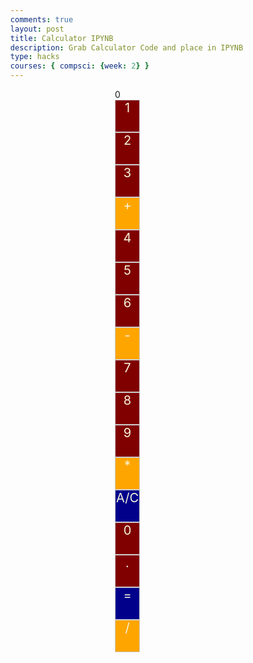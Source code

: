 ```yaml
---
comments: true
layout: post
title: Calculator IPYNB
description: Grab Calculator Code and place in IPYNB
type: hacks
courses: { compsci: {week: 2} }
---
```


<html lang="en">
<head>
    <meta charset="UTF-8">
    <meta name="viewport" content="width=device-width, initial-scale=1.0">
    <title>Calculator MD</title>
    <style>
        /* Basic styling to center the content */
        body {
            display: flex;
            flex-direction: column;
            align-items: center;
            height: 100vh;
            margin: 0;
        }
        #calculator-container {
            display: grid;
            grid-template-columns: repeat(4, 1fr);
            grid-gap: 5px;
            max-width: 250px; /* Adjust as needed */
        }
        /* Styles for calculator buttons */
        .calculator-number,
        .calculator-operation,
        .calculator-clear,
        .calculator-equals {
            width: 100%;
            height: 50px;
            font-size: 20px;
            text-align: center;
            cursor: pointer;
            border: 1px solid #ccc;
            background-color: #f0f0f0; /* Default background color */
            color: #333; /* Default text color */
        }
        /* Styles for specific button types */
        .calculator-number {
            background-color: #800000; /* Green for numbers */
            color: beige;
        }
        .calculator-operation {
            background-color: #FFA500; /* Orange for operations */
            color: beige;
        }
        .calculator-clear,
        .calculator-equals {
            background-color: #00008B; /* Blue for clear and equals buttons */
          color: beige;
        }
</style>


<!-- Add a containter for the animation -->
  <div id="animation">
  <div class="calculator-container">
<!-- Add a containter for the animation -->
  <div id="animation">
  <div class="calculator-container">
    <!--result-->
    <div class="calculator-output" id="output">0</div>
    <!--row 1-->
    <div class="calculator-number">1</div>
    <div class="calculator-number">2</div>
    <div class="calculator-number">3</div>
    <div class="calculator-operation">+</div>
    <!--row 2-->
    <div class="calculator-number">4</div>
    <div class="calculator-number">5</div>
    <div class="calculator-number">6</div>
    <div class="calculator-operation">-</div>
    <!--row 3-->
    <div class="calculator-number">7</div>
    <div class="calculator-number">8</div>
    <div class="calculator-number">9</div>
    <div class="calculator-operation">*</div>
    <!--row 4-->
    <div class= "calculator-clear">A/C</div>
    <div class="calculator-number">0</div>
    <div class="calculator-number">.</div>
    <div class="calculator-equals">=</div>
    <!--row 5-->
    <div class="calculator-operation">/</div>
  </div>
</div>

<!-- JavaScript (JS) implementation of the calculator. -->
<script>
  // initialize important variables to manage calculations
  var firstNumber = null;
  var operator = null;
  var nextReady = true;
  // build objects containing key elements
  const output = document.getElementById("output");
  const numbers = document.querySelectorAll(".calculator-number");
  const operations = document.querySelectorAll(".calculator-operation");
  const clear = document.querySelectorAll(".calculator-clear");
  const equals = document.querySelectorAll(".calculator-equals");
  // Number buttons listener
  numbers.forEach(button => {
    button.addEventListener("click", function() {
      number(button.textContent);
    });
  });
  // Number action
  function number (value) { // function to input numbers into the calculator
      if (value != ".") {
          if (nextReady == true) { // nextReady is used to tell the computer when the user is going to input a completely new number
              output.innerHTML = value;
              if (value != "0") { // if statement to ensure that there are no multiple leading zeroes
                  nextReady = false;
              }
          } else {
              output.innerHTML = output.innerHTML + value; // concatenation is used to add the numbers to the end of the input
          }
      } else { // special case for adding a decimal; can't have two decimals
          if (output.innerHTML.indexOf(".") == -1) {
              output.innerHTML = output.innerHTML + value;
              nextReady = false;
          }
      }
  }
  // Operation buttons listener
  operations.forEach(button => {
    button.addEventListener("click", function() {
      operation(button.textContent);
    });
  });
  // Operator action
  function operation (choice) { // function to input operations into the calculator
      if (firstNumber == null) { // once the operation is chosen, the displayed number is stored into the variable firstNumber
          firstNumber = parseInt(output.innerHTML);
          nextReady = true;
          operator = choice;
          return; // exits function
      }
      // occurs if there is already a number stored in the calculator
      firstNumber = calculate(firstNumber, parseFloat(output.innerHTML)); 
      operator = choice;
      output.innerHTML = firstNumber.toString();
      nextReady = true;
  }
  // Calculator
  function calculate (first, second) { // function to calculate the result of the equation
      let result = 0;
      switch (operator) {
          case "+":
              result = first + second;
              break;
          case "-":
              result = first - second;
              break;
          case "*":
              result = first * second;
              break;
          case "/":
              result = first / second;
              break;
          default: 
              break;
      }
      return result;
  }
  // Equals button listener
  equals.forEach(button => {
    button.addEventListener("click", function() {
      equal();
    });
  });
  // Equal action
  function equal () { // function used when the equals button is clicked; calculates equation and displays it
      firstNumber = calculate(firstNumber, parseFloat(output.innerHTML));
      output.innerHTML = firstNumber.toString();
      nextReady = true;
  }
  // Clear button listener
  clear.forEach(button => {
    button.addEventListener("click", function() {
      clearCalc();
    });
  });
  // A/C action
  function clearCalc () { // clears calculator
      firstNumber = null;
      output.innerHTML = "0";
      nextReady = true;
  }
</script>
<!-- 
Vanta animations just for fun, load JS onto the page
-->
<script src="{{site.baseurl}}/assets/js/three.r119.min.js"></script>
<script src="{{site.baseurl}}/assets/js/vanta.halo.min.js"></script>
<script src="{{site.baseurl}}/assets/js/vanta.birds.min.js"></script>
<script src="{{site.baseurl}}/assets/js/vanta.net.min.js"></script>
<script src="{{site.baseurl}}/assets/js/vanta.rings.min.js"></script>
<script>
// setup vanta scripts as functions
var vantaInstances = {
  halo: VANTA.HALO,
  birds: VANTA.BIRDS,
  net: VANTA.NET,
  rings: VANTA.RINGS
};
// obtain a random vanta function
var vantaInstance = vantaInstances[Object.keys(vantaInstances)[Math.floor(Math.random() * Object.keys(vantaInstances).length)]];
// run the animation
vantaInstance({
  el: "#animation",
  mouseControls: true,
  touchControls: true,
  gyroControls: false
});
</script>